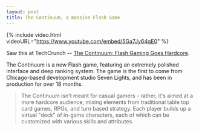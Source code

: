 ```yaml
---
layout: post
title: The Continuum, a massive Flash Game
---
```


{% include video.html videoURL="https://www.youtube.com/embed/5Ga7Jy64qE0" %}

Saw this at TechCrunch -- <a href="http://www.techcrunch.com/2008/07/11/the-continuum-flash-gaming-goes-hardcore/">The Continuum: Flash Gaming Goes Hardcore</a>.

The Continuum is a new Flash game, featuring an extremely polished interface and deep ranking system. The game is the first to come from Chicago-based development studio Seven Lights, and has been in production for over 18 months.

> The Continuum isn't meant for casual gamers - rather, it's aimed at a more hardcore audience, mixing elements from traditional table top card games, RPGs, and turn based strategy. Each player builds up a virtual "deck" of in-game characters, each of which can be customized with various skills and attributes.